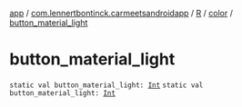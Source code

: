 [app](../../../index.md) / [com.lennertbontinck.carmeetsandroidapp](../../index.md) / [R](../index.md) / [color](index.md) / [button_material_light](./button_material_light.md)

# button_material_light

`static val button_material_light: `[`Int`](https://kotlinlang.org/api/latest/jvm/stdlib/kotlin/-int/index.html)
`static val button_material_light: `[`Int`](https://kotlinlang.org/api/latest/jvm/stdlib/kotlin/-int/index.html)